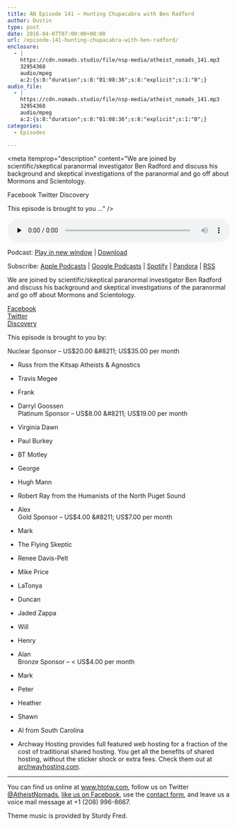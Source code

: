 ```yaml
---
title: AN Episode 141 – Hunting Chupacabra with Ben Radford
author: Dustin
type: post
date: 2016-04-07T07:00:00+00:00
url: /episode-141-hunting-chupacabra-with-ben-radford/
enclosure:
  - |
    https://cdn.nomads.studio/file/nsp-media/atheist_nomads_141.mp3
    32954368
    audio/mpeg
    a:2:{s:8:"duration";s:8:"01:08:36";s:8:"explicit";s:1:"0";}
audio_file:
  - |
    https://cdn.nomads.studio/file/nsp-media/atheist_nomads_141.mp3
    32954368
    audio/mpeg
    a:2:{s:8:"duration";s:8:"01:08:36";s:8:"explicit";s:1:"0";}
categories:
  - Episodes

---
```

<div itemscope itemtype="http://schema.org/AudioObject">
  <meta itemprop="name" content=" episode 141 &#8211; Hunting Chupacabra with Ben Radford" />
  
  <meta itemprop="uploadDate" content="2016-04-07T01:00:00-06:00" />
  
  <meta itemprop="encodingFormat" content="audio/mpeg" />
  
  <meta itemprop="duration" content="PT1H08M36S" />
  
  <meta itemprop="description" content="We are joined by scientific/skeptical paranormal investigator Ben Radford and discuss his background and skeptical investigations of the paranormal and go off about Mormons and Scientology.

Facebook
Twitter
Discovery

This episode is brought to you ..." />
  
  <meta itemprop="contentUrl" content="https://dts.podtrac.com/redirect.mp3/cdn.nomads.studio/file/nsp-media/atheist_nomads_141.mp3" />
  
  <meta itemprop="contentSize" content="31.4" />
  </p> 
  
  <div class="powerpress_player" id="powerpress_player_8400">
    <audio class="wp-audio-shortcode" id="audio-5093-144" preload="none" style="width: 100%;" controls="controls"><source type="audio/mpeg" src="https://dts.podtrac.com/redirect.mp3/cdn.nomads.studio/file/nsp-media/atheist_nomads_141.mp3?_=144" /><a href="https://dts.podtrac.com/redirect.mp3/cdn.nomads.studio/file/nsp-media/atheist_nomads_141.mp3">https://dts.podtrac.com/redirect.mp3/cdn.nomads.studio/file/nsp-media/atheist_nomads_141.mp3</a></audio>
  </div>
</div>

<p class="powerpress_links powerpress_links_mp3">
  Podcast: <a href="https://dts.podtrac.com/redirect.mp3/cdn.nomads.studio/file/nsp-media/atheist_nomads_141.mp3" class="powerpress_link_pinw" target="_blank" title="Play in new window" onclick="return powerpress_pinw('https://htotw.com/?powerpress_pinw=5093-podcast');" rel="nofollow">Play in new window</a> | <a href="https://dts.podtrac.com/redirect.mp3/cdn.nomads.studio/file/nsp-media/atheist_nomads_141.mp3" class="powerpress_link_d" title="Download" rel="nofollow" download="atheist_nomads_141.mp3">Download</a>
</p>

<p class="powerpress_links powerpress_subscribe_links">
  Subscribe: <a href="https://podcasts.apple.com/us/podcast/humanists-take-on-the-world/id530050098?mt=2&ls=1" class="powerpress_link_subscribe powerpress_link_subscribe_itunes" target="_blank" title="Subscribe on Apple Podcasts" rel="nofollow">Apple Podcasts</a> | <a href="https://www.google.com/podcasts?feed=aHR0cDovL2F0aGVpc3Rub21hZHMubGlic3luLmNvbS9yc3M%3D" class="powerpress_link_subscribe powerpress_link_subscribe_googleplay" target="_blank" title="Subscribe on Google Podcasts" rel="nofollow">Google Podcasts</a> | <a href="https://open.spotify.com/show/3LzK2xZGike6Tc1GEMtMbr?si=LieN9SNuTpq96smuaUsH8A" class="powerpress_link_subscribe powerpress_link_subscribe_spotify" target="_blank" title="Subscribe on Spotify" rel="nofollow">Spotify</a> | <a href="https://www.pandora.com/podcast/atheist-nomads/PC:10122?corr=62071012&part=ug" class="powerpress_link_subscribe powerpress_link_subscribe_pandora" target="_blank" title="Subscribe on Pandora" rel="nofollow">Pandora</a> | <a href="https://htotw.com/feed/podcast/" class="powerpress_link_subscribe powerpress_link_subscribe_rss" target="_blank" title="Subscribe via RSS" rel="nofollow">RSS</a>
</p>

We are joined by scientific/skeptical paranormal investigator Ben Radford and discuss his background and skeptical investigations of the paranormal and go off about Mormons and Scientology.

<a href="https://www.facebook.com/ben.radford.58" target="_blank" rel="noopener">Facebook</a>  
<a href="https://twitter.com/btradford" target="_blank" rel="noopener">Twitter</a>  
<a href="http://news.discovery.com/contributors/benjamin-radford.htm" target="_blank" rel="noopener">Discovery</a>

This episode is brought to you by:

Nuclear Sponsor &#8211; US$20.00 &#8211; US$35.00 per month  
* Russ from the Kitsap Atheists & Agnostics  
* Travis Megee  
* Frank  
* Darryl Goossen  
Platinum Sponsor &#8211; US$8.00 &#8211; US$19.00 per month  
* Virginia Dawn  
* Paul Burkey  
* BT Motley  
* George  
* Hugh Mann  
* Robert Ray from the Humanists of the North Puget Sound  
* Alex  
Gold Sponsor &#8211; US$4.00 &#8211; US$7.00 per month  
* Mark  
* The Flying Skeptic  
* Renee Davis-Pelt  
* Mike Price  
* LaTonya  
* Duncan  
* Jaded Zappa  
* Will  
* Henry  
* Alan  
Bronze Sponsor &#8211; < US$4.00 per month  
* Mark  
* Peter  
* Heather  
* Shawn  
* Al from South Carolina

* Archway Hosting provides full featured web hosting for a fraction of the cost of traditional shared hosting. You get all the benefits of shared hosting, without the sticker shock or extra fees. Check them out at <a href="http://archwayhosting.com/" target="_blank" rel="noopener">archwayhosting.com</a>.

<hr width="500" />

You can find us online at <a href="https://www.htotw.com/" target="_blank" rel="noopener">www.htotw.com</a>, follow us on Twitter <a href="https://htotw.com/twitter" target="_blank" rel="noopener">@AtheistNomads</a>, <a href="https://htotw.com/facebook" target="_blank" rel="noopener">like us on Facebook</a>, use the [contact form](https://htotw.com/contact), and leave us a voice mail message at +1 (208) 996-8667.

Theme music is provided by Sturdy Fred.